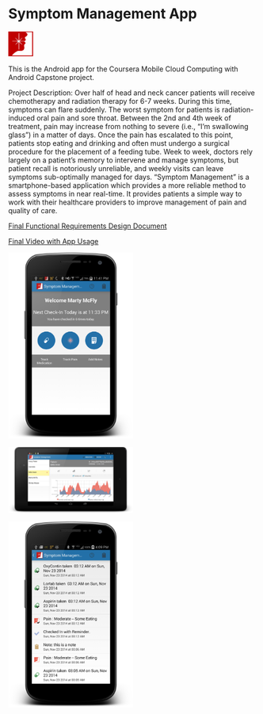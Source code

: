 Symptom Management App
======================
<p>
<img border="0" alt="Symptom Management App Icon" src="images/red_border_white_pain_log.png" width="50" height="50">
<br></p>
<p>
This is the Android app for the Coursera Mobile Cloud Computing with Android Capstone project.
<br></p>
<p>
Project Description:
Over half of head and neck cancer patients will receive chemotherapy and radiation
therapy for 6-7 weeks. During this time, symptoms can flare suddenly. The worst
symptom for patients is radiation-induced oral pain and sore throat. Between the 2nd
and 4th week of treatment, pain may increase from nothing to severe (i.e., “I’m
swallowing glass”) in a matter of days. Once the pain has escalated to this point,
patients stop eating and drinking and often must undergo a surgical procedure for the
placement of a feeding tube.
Week to week, doctors rely largely on a patient’s memory to intervene and manage
symptoms, but patient recall is notoriously unreliable, and weekly visits can leave
symptoms sub-optimally managed for days.
“Symptom Management” is a smartphone-based application which provides a more
reliable method to assess symptoms in near real-time. It provides patients a simple way
to work with their healthcare providers to improve management of pain and quality of
care.<br></p>
<p>
 <a href="doc/Final SMA Design Document.pdf">Final Functional Requirements Design Document</a>
<br></p>
<p> <a href="doc/symptom management final 11-30.mp4">Final Video with App Usage</a>
<br></p>
<p><img border="0" src="images/checkin 1.png" width="50%" height="50%"><br></p>
<p><img border="0" src="images/dr dashboard nexus sever patient.png" width="50%" height="50%"><br></p>
<p><img border="0" src="images/patient history log.png" width="50%" height="50%"><br></p>


